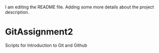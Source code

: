 I am editing the README file. Adding some more details about the project description.
# GitAssignment2
Scripts for Introduction to Git and Github
